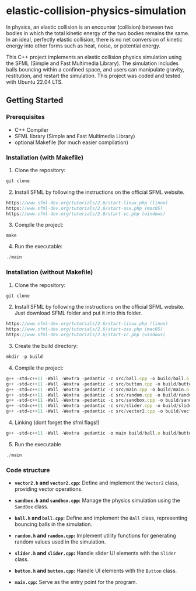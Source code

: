 # elastic-collision-physics-simulation

In physics, an elastic collision is an encounter (collision) between two bodies in which the total kinetic energy of the two bodies remains the same. In an ideal, perfectly elastic collision, there is no net conversion of kinetic energy into other forms such as heat, noise, or potential energy.

This C++ project implements an elastic collision physics simulation using the SFML (Simple and Fast Multimedia Library). The simulation includes balls bouncing within a confined space, and users can manipulate gravity, restitution, and restart the simulation. This project was coded and tested with Ubuntu 22.04 LTS. 

## Getting Started

### Prerequisites
- C++ Compiler
- SFML library (Simple and Fast Multimedia Library)
- optional Makefile (for much easier compilation)

### Installation (with Makefile)

1. Clone the repository:
```js
git clone 
```

2. Install SFML by following the instructions on the official SFML website.

```js
https://www.sfml-dev.org/tutorials/2.6/start-linux.php (linux)
https://www.sfml-dev.org/tutorials/2.6/start-osx.php (macOS)
https://www.sfml-dev.org/tutorials/2.6/start-vc.php (windows)
```

3. Compile the project:
```
make
```

4. Run the executable:
```js
./main
```
### Installation (without Makefile)
1. Clone the repository:
```js
git clone 
```

2. Install SFML by following the instructions on the official SFML website. Just download SFML folder and put it into this folder.
```js
https://www.sfml-dev.org/tutorials/2.6/start-linux.php (linux)
https://www.sfml-dev.org/tutorials/2.6/start-osx.php (macOS)
https://www.sfml-dev.org/tutorials/2.6/start-vc.php (windows)
```

3. Create the build directory:
```js
mkdir -p build
```

4. Compile the project:
```js
g++ -std=c++11 -Wall -Wextra -pedantic -c src/ball.cpp -o build/ball.o -Iinclude
g++ -std=c++11 -Wall -Wextra -pedantic -c src/button.cpp -o build/button.o -Iinclude
g++ -std=c++11 -Wall -Wextra -pedantic -c src/main.cpp -o build/main.o -Iinclude
g++ -std=c++11 -Wall -Wextra -pedantic -c src/random.cpp -o build/random.o -Iinclude
g++ -std=c++11 -Wall -Wextra -pedantic -c src/sandbox.cpp -o build/sandbox.o -Iinclude
g++ -std=c++11 -Wall -Wextra -pedantic -c src/slider.cpp -o build/slider.o -Iinclude
g++ -std=c++11 -Wall -Wextra -pedantic -c src/vector2.cpp -o build/vector2.o -Iinclude
```

4. Linking (dont forget the sfml flags!)
 ```js
g++ -std=c++11 -Wall -Wextra -pedantic -o main build/ball.o build/button.o build/main.o build/random.o build/sandbox.o build/slider.o build/vector2.o -lsfml-graphics -lsfml-window -lsfml-system
```

5. Run the executable
```js
./main 
```

### Code structure
- **`vector2.h` and `vector2.cpp`:** Define and implement the `Vector2` class, providing vector operations.

- **`sandbox.h` and `sandbox.cpp`:** Manage the physics simulation using the `SandBox` class.

- **`ball.h` and `ball.cpp`:** Define and implement the `Ball` class, representing bouncing balls in the simulation.

- **`random.h` and `random.cpp`:** Implement utility functions for generating random values used in the simulation.
- **`slider.h` and `slider.cpp`:** Handle slider UI elements with the `Slider` class.

- **`button.h` and `button.cpp`:** Handle UI elements with the `Button` class.

- **`main.cpp`:** Serve as the entry point for the program.
